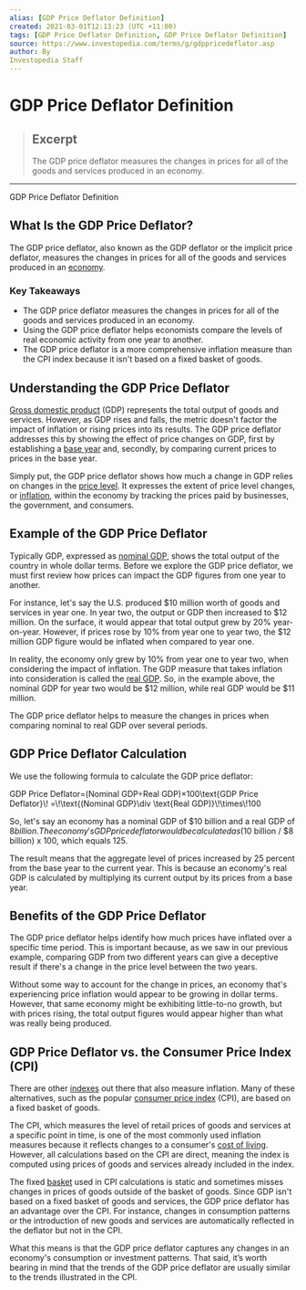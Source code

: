 ```yaml
---
alias: [GDP Price Deflator Definition]
created: 2021-03-01T12:13:23 (UTC +11:00)
tags: [GDP Price Deflator Definition, GDP Price Deflator Definition]
source: https://www.investopedia.com/terms/g/gdppricedeflator.asp
author: By
Investopedia Staff
---
```


# GDP Price Deflator Definition

> ## Excerpt
> The GDP price deflator measures the changes in prices for all of the goods and services produced in an economy.

---

GDP Price Deflator Definition
## What Is the GDP Price Deflator?

The GDP price deflator, also known as the GDP deflator or the implicit price deflator, measures the changes in prices for all of the goods and services produced in an [economy](https://www.investopedia.com/terms/e/economy.asp).

### Key Takeaways

-   The GDP price deflator measures the changes in prices for all of the goods and services produced in an economy.
-   Using the GDP price deflator helps economists compare the levels of real economic activity from one year to another.
-   The GDP price deflator is a more comprehensive inflation measure than the CPI index because it isn't based on a fixed basket of goods.

## Understanding the GDP Price Deflator

[Gross domestic product](https://www.investopedia.com/terms/g/gdp.asp) (GDP) represents the total output of goods and services. However, as GDP rises and falls, the metric doesn't factor the impact of inflation or rising prices into its results. The GDP price deflator addresses this by showing the effect of price changes on GDP, first by establishing a [base year](https://www.investopedia.com/terms/b/base-year.asp) and, secondly, by comparing current prices to prices in the base year.

Simply put, the GDP price deflator shows how much a change in GDP relies on changes in the [price level](https://www.investopedia.com/terms/p/price_level.asp). It expresses the extent of price level changes, or [inflation](https://www.investopedia.com/terms/i/inflation.asp), within the economy by tracking the prices paid by businesses, the government, and consumers.

## Example of the GDP Price Deflator

Typically GDP, expressed as [nominal GDP](https://www.investopedia.com/terms/n/nominalgdp.asp), shows the total output of the country in whole dollar terms. Before we explore the GDP price deflator, we must first review how prices can impact the GDP figures from one year to another.

For instance, let's say the U.S. produced $10 million worth of goods and services in year one. In year two, the output or GDP then increased to $12 million. On the surface, it would appear that total output grew by 20% year-on-year. However, if prices rose by 10% from year one to year two, the $12 million GDP figure would be inflated when compared to year one.

In reality, the economy only grew by 10% from year one to year two, when considering the impact of inflation. The GDP measure that takes inflation into consideration is called the [real GDP](https://www.investopedia.com/terms/r/realgdp.asp). So, in the example above, the nominal GDP for year two would be $12 million, while real GDP would be $11 million.

The GDP price deflator helps to measure the changes in prices when comparing nominal to real GDP over several periods. 

## GDP Price Deflator Calculation

We use the following formula to calculate the GDP price deflator:

GDP Price Deflator\=(Nominal GDP÷Real GDP)×100\\text{GDP Price Deflator}\\! =\\!\\text{(Nominal GDP}\\div \\text{Real GDP)}\\!\\times\\!100

So, let's say an economy has a nominal GDP of $10 billion and a real GDP of $8 billion. The economy's GDP price deflator would be calculated as ($10 billion / $8 billion) x 100, which equals 125.

The result means that the aggregate level of prices increased by 25 percent from the base year to the current year. This is because an economy's real GDP is calculated by multiplying its current output by its prices from a base year.

## Benefits of the GDP Price Deflator

The GDP price deflator helps identify how much prices have inflated over a specific time period. This is important because, as we saw in our previous example, comparing GDP from two different years can give a deceptive result if there's a change in the price level between the two years.

Without some way to account for the change in prices, an economy that's experiencing price inflation would appear to be growing in dollar terms. However, that same economy might be exhibiting little-to-no growth, but with prices rising, the total output figures would appear higher than what was really being produced.

## GDP Price Deflator vs. the Consumer Price Index (CPI)

There are other [indexes](https://www.investopedia.com/terms/i/index.asp) out there that also measure inflation. Many of these alternatives, such as the popular [consumer price index](https://www.investopedia.com/terms/c/consumerpriceindex.asp) (CPI), are based on a fixed basket of goods.

The CPI, which measures the level of retail prices of goods and services at a specific point in time, is one of the most commonly used inflation measures because it reflects changes to a consumer's [cost of living](https://www.investopedia.com/terms/c/cost-of-living.asp). However, all calculations based on the CPI are direct, meaning the index is computed using prices of goods and services already included in the index.

The fixed [basket](https://www.investopedia.com/terms/b/basket.asp) used in CPI calculations is static and sometimes misses changes in prices of goods outside of the basket of goods. Since GDP isn't based on a fixed basket of goods and services, the GDP price deflator has an advantage over the CPI. For instance, changes in consumption patterns or the introduction of new goods and services are automatically reflected in the deflator but not in the CPI.

What this means is that the GDP price deflator captures any changes in an economy's consumption or investment patterns. That said, it’s worth bearing in mind that the trends of the GDP price deflator are usually similar to the trends illustrated in the CPI.
